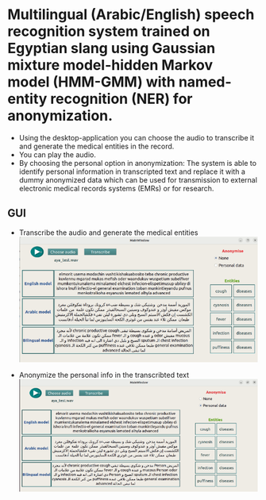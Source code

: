 # Multilingual (Arabic/English) speech recognition system trained on Egyptian slang using Gaussian mixture model-hidden Markov model (HMM-GMM) with named-entity recognition (NER) for anonymization.

- Using the desktop-application you can choose the audio to transcribe it and generate the medical entities in the record.
- You can play the audio.
- By choosing the personal option in anonymization: The system is able to identify personal information in transcripted text and replace it with a dummy anonymized data which can be used for transmission to external electronic medical records systems (EMRs) or for research.

## GUI

* Transcribe the audio and generate the medical entities
![transcription](images/transcribe.png)

* Anonymize the personal info in the transcribted text
![personal data](/images/personal_info.png)